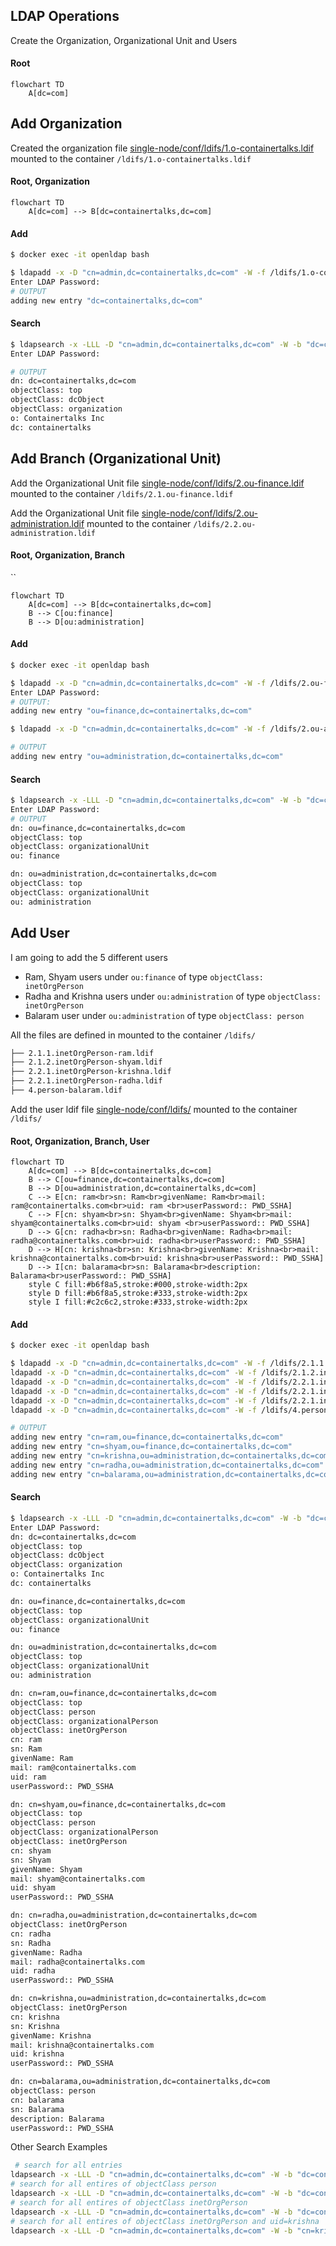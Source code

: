 ## LDAP Operations

Create the Organization, Organizational Unit and Users

#### Root
```mermaid
flowchart TD
    A[dc=com]
```
## Add Organization
Created the organization file [single-node/conf/ldifs/1.o-containertalks.ldif](https://github.com/jinnabaalu/openldap-tutorial/blob/main/single-node/conf/ldifs/1.o-containertalks.ldif) mounted to the container `/ldifs/1.o-containertalks.ldif`

#### Root, Organization
```mermaid
flowchart TD
    A[dc=com] --> B[dc=containertalks,dc=com]
```
#### Add
```bash
$ docker exec -it openldap bash

$ ldapadd -x -D "cn=admin,dc=containertalks,dc=com" -W -f /ldifs/1.o-containertalks.ldif 
Enter LDAP Password: 
# OUTPUT
adding new entry "dc=containertalks,dc=com"
```

#### Search 
```bash
$ ldapsearch -x -LLL -D "cn=admin,dc=containertalks,dc=com" -W -b "dc=containertalks,dc=com" "(objectClass=*)"
Enter LDAP Password: 

# OUTPUT
dn: dc=containertalks,dc=com
objectClass: top
objectClass: dcObject
objectClass: organization
o: Containertalks Inc
dc: containertalks
```
## Add Branch (Organizational Unit)

Add the Organizational Unit file [single-node/conf/ldifs/2.ou-finance.ldif](https://github.com/jinnabaalu/openldap-tutorial/blob/main/single-node/conf/ldifs/2.1.ou-finance.ldif ) mounted to the container `/ldifs/2.1.ou-finance.ldif`

Add the Organizational Unit file [single-node/conf/ldifs/2.ou-administration.ldif](https://github.com/jinnabaalu/openldap-tutorial/blob/main/single-node/conf/ldifs/2.2.ou-administration.ldif ) mounted to the container `/ldifs/2.2.ou-administration.ldif`

#### Root, Organization, Branch
``
```mermaid
flowchart TD
    A[dc=com] --> B[dc=containertalks,dc=com]
    B --> C[ou:finance]
    B --> D[ou:administration]
```
#### Add
```bash
$ docker exec -it openldap bash

$ ldapadd -x -D "cn=admin,dc=containertalks,dc=com" -W -f /ldifs/2.ou-finance.ldif 
Enter LDAP Password: 
# OUTPUT:
adding new entry "ou=finance,dc=containertalks,dc=com"

$ ldapadd -x -D "cn=admin,dc=containertalks,dc=com" -W -f /ldifs/2.ou-administration.ldif

# OUTPUT
adding new entry "ou=administration,dc=containertalks,dc=com"
```
#### Search 
```bash
$ ldapsearch -x -LLL -D "cn=admin,dc=containertalks,dc=com" -W -b "dc=containertalks,dc=com" "(objectClass=organizationalUnit)"
Enter LDAP Password: 
# OUTPUT
dn: ou=finance,dc=containertalks,dc=com
objectClass: top
objectClass: organizationalUnit
ou: finance

dn: ou=administration,dc=containertalks,dc=com
objectClass: top
objectClass: organizationalUnit
ou: administration
```

## Add User
I am going to add the 5 different users
- Ram, Shyam users under `ou:finance` of type `objectClass: inetOrgPerson`
- Radha and Krishna users under `ou:administration` of type `objectClass: inetOrgPerson`
- Balaram user under `ou:administration` of type `objectClass: person`

All the files are defined in []() mounted to the container `/ldifs/`
```bash
├── 2.1.1.inetOrgPerson-ram.ldif
├── 2.1.2.inetOrgPerson-shyam.ldif
├── 2.2.1.inetOrgPerson-krishna.ldif
├── 2.2.1.inetOrgPerson-radha.ldif
├── 4.person-balaram.ldif
```

Add the user ldif file [single-node/conf/ldifs/](https://github.com/jinnabaalu/openldap-tutorial/blob/main/single-node/conf/ldifs/2.2.ou-administration.ldif ) mounted to the container `/ldifs/`



#### Root, Organization, Branch, User
```mermaid
flowchart TD
    A[dc=com] --> B[dc=containertalks,dc=com]
    B --> C[ou=finance,dc=containertalks,dc=com]
    B --> D[ou=administration,dc=containertalks,dc=com]
    C --> E[cn: ram<br>sn: Ram<br>givenName: Ram<br>mail: ram@containertalks.com<br>uid: ram <br>userPassword:: PWD_SSHA]
    C --> F[cn: shyam<br>sn: Shyam<br>givenName: Shyam<br>mail: shyam@containertalks.com<br>uid: shyam <br>userPassword:: PWD_SSHA]
    D --> G[cn: radha<br>sn: Radha<br>givenName: Radha<br>mail: radha@containertalks.com<br>uid: radha<br>userPassword:: PWD_SSHA]
    D --> H[cn: krishna<br>sn: Krishna<br>givenName: Krishna<br>mail: krishna@containertalks.com<br>uid: krishna<br>userPassword:: PWD_SSHA]
    D --> I[cn: balarama<br>sn: Balarama<br>description: Balarama<br>userPassword:: PWD_SSHA]
    style C fill:#b6f8a5,stroke:#000,stroke-width:2px
    style D fill:#b6f8a5,stroke:#333,stroke-width:2px
    style I fill:#c2c6c2,stroke:#333,stroke-width:2px
```

#### Add
```bash
$ docker exec -it openldap bash

$ ldapadd -x -D "cn=admin,dc=containertalks,dc=com" -W -f /ldifs/2.1.1.inetOrgPerson-ram.ldif
ldapadd -x -D "cn=admin,dc=containertalks,dc=com" -W -f /ldifs/2.1.2.inetOrgPerson-shyam.ldif
ldapadd -x -D "cn=admin,dc=containertalks,dc=com" -W -f /ldifs/2.2.1.inetOrgPerson-krishna.ldif
ldapadd -x -D "cn=admin,dc=containertalks,dc=com" -W -f /ldifs/2.2.1.inetOrgPerson-radha.ldif
ldapadd -x -D "cn=admin,dc=containertalks,dc=com" -W -f /ldifs/2.2.1.inetOrgPerson-radha.ldif
ldapadd -x -D "cn=admin,dc=containertalks,dc=com" -W -f /ldifs/4.person-balaram.ldif

# OUTPUT
adding new entry "cn=ram,ou=finance,dc=containertalks,dc=com"
adding new entry "cn=shyam,ou=finance,dc=containertalks,dc=com"
adding new entry "cn=krishna,ou=administration,dc=containertalks,dc=com"
adding new entry "cn=radha,ou=administration,dc=containertalks,dc=com"
adding new entry "cn=balarama,ou=administration,dc=containertalks,dc=com"
```

#### Search 
```bash
$ ldapsearch -x -LLL -D "cn=admin,dc=containertalks,dc=com" -W -b "dc=containertalks,dc=com" "(objectClass=*)"
Enter LDAP Password: 
dn: dc=containertalks,dc=com
objectClass: top
objectClass: dcObject
objectClass: organization
o: Containertalks Inc
dc: containertalks

dn: ou=finance,dc=containertalks,dc=com
objectClass: top
objectClass: organizationalUnit
ou: finance

dn: ou=administration,dc=containertalks,dc=com
objectClass: top
objectClass: organizationalUnit
ou: administration

dn: cn=ram,ou=finance,dc=containertalks,dc=com
objectClass: top
objectClass: person
objectClass: organizationalPerson
objectClass: inetOrgPerson
cn: ram
sn: Ram
givenName: Ram
mail: ram@containertalks.com
uid: ram
userPassword:: PWD_SSHA

dn: cn=shyam,ou=finance,dc=containertalks,dc=com
objectClass: top
objectClass: person
objectClass: organizationalPerson
objectClass: inetOrgPerson
cn: shyam
sn: Shyam
givenName: Shyam
mail: shyam@containertalks.com
uid: shyam
userPassword:: PWD_SSHA

dn: cn=radha,ou=administration,dc=containertalks,dc=com
objectClass: inetOrgPerson
cn: radha
sn: Radha
givenName: Radha
mail: radha@containertalks.com
uid: radha
userPassword:: PWD_SSHA

dn: cn=krishna,ou=administration,dc=containertalks,dc=com
objectClass: inetOrgPerson
cn: krishna
sn: Krishna
givenName: Krishna
mail: krishna@containertalks.com
uid: krishna
userPassword:: PWD_SSHA

dn: cn=balarama,ou=administration,dc=containertalks,dc=com
objectClass: person
cn: balarama
sn: Balarama
description: Balarama
userPassword:: PWD_SSHA
```

Other Search Examples
```bash 
 # search for all entries
ldapsearch -x -LLL -D "cn=admin,dc=containertalks,dc=com" -W -b "dc=containertalks,dc=com" "(objectClass=*)"
# search for all entires of objectClass person
ldapsearch -x -LLL -D "cn=admin,dc=containertalks,dc=com" -W -b "dc=containertalks,dc=com" "(objectClass=person)" 
# search for all entires of objectClass inetOrgPerson
ldapsearch -x -LLL -D "cn=admin,dc=containertalks,dc=com" -W -b "dc=containertalks,dc=com" "(objectClass=inetOrgPerson)"
# search for all entires of objectClass inetOrgPerson and uid=krishna
ldapsearch -x -LLL -D "cn=admin,dc=containertalks,dc=com" -W -b "cn=krishna,ou=administration,dc=containertalks,dc=com" "(objectClass=inetOrgPerson)"
```
